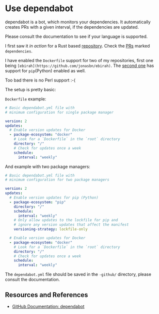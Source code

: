 # Use dependabot

dependabot is a bot, which monitors your dependencies. It automatically creates PRs with a given interval, if the dependencies are updated.

Please consult the documentation to see if your language is supported.

I first saw it _in action_ for a Rust based [repository](https://github.com/ufoscout/docker-compose-wait). Check the [PRs](https://github.com/ufoscout/docker-compose-wait/pulls?q=is%3Apr) marked `dependencies`.

I have enabled the `Dockerfile` support for two of my repositories, first one being `[ebirah](https://github.com/jonasbn/ebirah)`. The [second one](https://github.com/rojopolis/spellcheck-github-actions) has support for `pip`(Python) enabled as well.

Too bad there is no Perl support :-(

The setup is pretty basic:

`Dockerfile` example:

```yaml
# Basic dependabot.yml file with
# minimum configuration for single package manager

version: 2
updates:
  # Enable version updates for Docker
  - package-ecosystem: "docker"
    # Look for a `Dockerfile` in the `root` directory
    directory: "/"
    # Check for updates once a week
    schedule:
      interval: "weekly"
```

And example with two package managers:

```yaml
# Basic dependabot.yml file with
# minimum configuration for two package managers

version: 2
updates:
  # Enable version updates for pip (Python)
  - package-ecosystem: "pip"
    directory: "/"
    schedule:
      interval: "weekly"
    # Only allow updates to the lockfile for pip and
    # ignore any version updates that affect the manifest
    versioning-strategy: lockfile-only

  # Enable version updates for Docker
  - package-ecosystem: "docker"
    # Look for a `Dockerfile` in the `root` directory
    directory: "/"
    # Check for updates once a week
    schedule:
      interval: "weekly"
```

The `dependabot.yml` file should be saved in the `-github/` directory, please consult the documentation.

## Resources and References

- [GitHub Documentation: dependabot](https://help.github.com/en/github/administering-a-repository/keeping-your-dependencies-updated-automatically)
